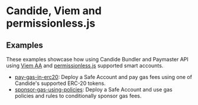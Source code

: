 # Candide, Viem and permissionless.js

## Examples

These examples showcase how using Candide Bundler and Paymaster API using [Viem AA](https://viem.sh/account-abstraction) and [permissionless.js](https://docs.pimlico.io/permissionless) supported smart accounts.

- [pay-gas-in-erc20](./pay-gas-in-erc20/): Deploy a Safe Account and pay gas fees using one of Candide's supported ERC-20 tokens.
- [sponsor-gas-using-policies](./sponsor-gas-using-policies/): Deploy a Safe Account and use gas policies and rules to conditionally sponsor gas fees.
